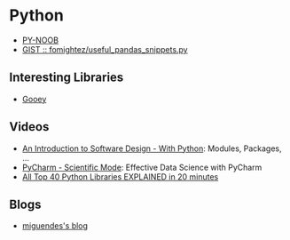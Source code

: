 # Python
  
  * [PY-NOOB](https://github.com/NARCOTIC/PY-NOOB)
  * [GIST :: fomightez/useful_pandas_snippets.py](https://gist.github.com/fomightez/ef57387b5d23106fabd4e02dab6819b4)

## Interesting Libraries
  * [Gooey](https://github.com/chriskiehl/Gooey#what-is-it)
## Videos

  * [An Introduction to Software Design - With Python](https://www.youtube.com/watch?v=-njsRb8Tn70): Modules, Packages, ...
  * [PyCharm - Scientific Mode](https://www.youtube.com/watch?v=46RjXawJQgg): Effective Data Science with PyCharm
  * [All Top 40 Python Libraries EXPLAINED in 20 minutes](https://www.youtube.com/watch?v=-29x_deQQus)

## Blogs
  * [miguendes's blog](https://miguendes.me/ )
